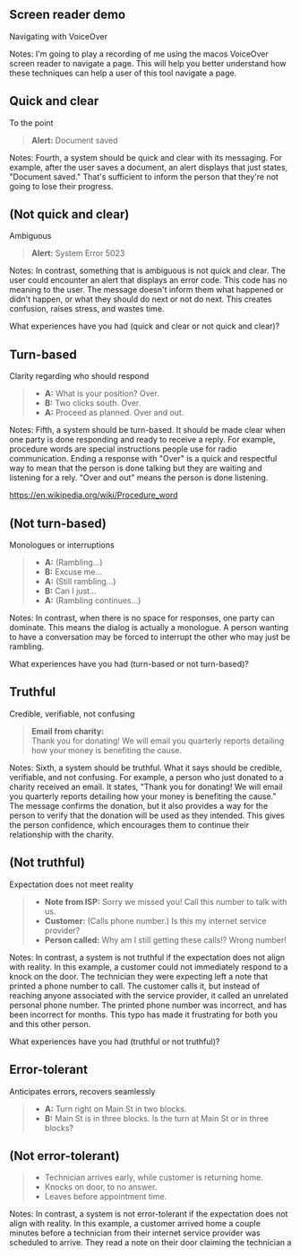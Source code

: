 ## Screen reader demo

Navigating with VoiceOver

Notes:
I'm going to play a recording of me using the macos VoiceOver screen reader to navigate a page. This will help you better understand how these techniques can help a user of this tool navigate a page.



## Quick and clear

To the point

> **Alert:** Document saved

Notes:
Fourth, a system should be quick and clear with its messaging. For example, after the user saves a document, an alert displays that just states, "Document saved." That's sufficient to inform the person that they're not going to lose their progress.



## (Not quick and clear)

Ambiguous

> **Alert:** System Error 5023

Notes:
In contrast, something that is ambiguous is not quick and clear. The user could encounter an alert that displays an error code. This code has no meaning to the user. The message doesn't inform them what happened or didn't happen, or what they should do next or not do next. This creates confusion, raises stress, and wastes time.

What experiences have you had (quick and clear or not quick and clear)?



## Turn-based

Clarity regarding who should respond

> - **A:** What is your position? Over.
> - **B:** Two clicks south. Over.
> - **A:** Proceed as planned. Over and out.

Notes:
Fifth, a system should be turn-based. It should be made clear when one party is done responding and ready to receive a reply. For example, procedure words are special instructions people use for radio communication. Ending a response with "Over" is a quick and respectful way to mean that the person is done talking but they are waiting and listening for a rely. "Over and out" means the person is done listening.

https://en.wikipedia.org/wiki/Procedure_word



## (Not turn-based)

Monologues or interruptions

> - **A:** (Rambling…)
> - **B:** Excuse me…
> - **A:** (Still rambling…)
> - **B:** Can I just…
> - **A:** (Rambling continues…)

Notes:
In contrast, when there is no space for responses, one party can dominate. This means the dialog is actually a monologue. A person wanting to have a conversation may be forced to interrupt the other who may just be rambling.

What experiences have you had (turn-based or not turn-based)?



## Truthful

Credible, verifiable, not confusing

> **Email from charity:**  
> Thank you for donating! We will email you quarterly reports detailing how your money is benefiting the cause.

Notes:
Sixth, a system should be truthful. What it says should be credible, verifiable, and not confusing. For example, a person who just donated to a charity received an email. It states, "Thank you for donating! We will email you quarterly reports detailing how your money is benefiting the cause." The message confirms the donation, but it also provides a way for the person to verify that the donation will be used as they intended. This gives the person confidence, which encourages them to continue their relationship with the charity.



## (Not truthful)

Expectation does not meet reality

> - **Note from ISP:** Sorry we missed you! Call this number to talk with us.
> - **Customer:** (Calls phone number.) Is this my internet service provider?
> - **Person called:** Why am I still getting these calls!? Wrong number!

Notes:
In contrast, a system is not truthful if the expectation does not align with reality. In this example, a customer could not immediately respond to a knock on the door. The technician they were expecting left a note that printed a phone number to call. The customer calls it, but instead of reaching anyone associated with the service provider, it called an unrelated personal phone number. The printed phone number was incorrect, and has been incorrect for months. This typo has made it frustrating for both you and this other person.

What experiences have you had (truthful or not truthful)?



## Error-tolerant

Anticipates errors, recovers seamlessly

> - **A:** Turn right on Main St in two blocks.
> - **B:** Main St is in three blocks. Is the turn at Main St or in three blocks?



## (Not error-tolerant)

> - Technician arrives early, while customer is returning home.
> - Knocks on door, to no answer.
> - Leaves before appointment time.

Notes:
In contrast, a system is not error-tolerant if the expectation does not align with reality. In this example, a customer arrived home a couple minutes before a technician from their internet service provider was scheduled to arrive. They read a note on their door claiming the technician a
